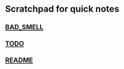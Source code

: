 # Scratchpad for quick notes

## [BAD_SMELL](BAD_SMELL.md)

## [TODO](TODO.md)

## [README](README.md)
